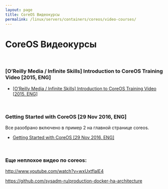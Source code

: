 ```yaml
---
layout: page
title: CoreOS Видеокурсы
permalink: /linux/servers/containers/coreos/video-courses/
---
```



# CoreOS Видеокурсы


<br/>


### [O’Reilly Media / Infinite Skills] Introduction to CoreOS Training Video [2015, ENG]

<ul>
    <li><a href="/linux/servers/containers/coreos/introduction-to-coreos/">[O’Reilly Media / Infinite Skills] Introduction to CoreOS Training Video [2015, ENG]</a></li>
</ul>


<br/>


### Getting Started with CoreOS [29 Nov 2016, ENG]

Все разобрано включено в пример 2 на главной странице coreos.

<ul>
    <li><a href="/linux/servers/containers/coreos/getting-started-with-coreos/">Getting Started with CoreOS [29 Nov 2016, ENG]</a></li>
</ul>


<br/>

### Еще неплохое видео по coreos:

http://www.youtube.com/watch?v=wxUxtflalE4

https://github.com/sysadm-ru/production-docker-ha-architecture
